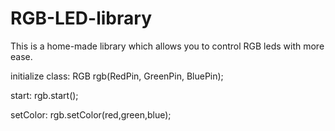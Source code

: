 # RGB-LED-library
This is a home-made library which allows you to control RGB leds with more ease.

initialize class: RGB rgb(RedPin, GreenPin, BluePin);



start: rgb.start();



setColor: rgb.setColor(red,green,blue);




